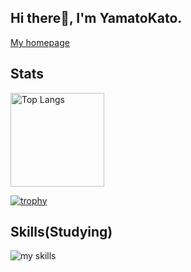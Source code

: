 ## Hi there👋, I'm YamatoKato.
[My homepage](https://www.yamakt.blog)
## Stats
<p align="left"> 
  <img alt="Top Langs" height="150px" src="https://github-readme-stats.vercel.app/api/top-langs/?username=YamatoKato&layout=compact&count_private=true&show_icons=true&theme=onedark" />
</p>

[![trophy](https://github-profile-trophy.vercel.app/?username=YamatoKato&theme=onedark&column=7
)](https://github.com/YamatoKato/github-profile-trophy)

## Skills(Studying)
<img alt="my skills" src="https://skillicons.dev/icons?theme=light&perline=8&i=react,go" />
